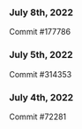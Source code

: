 ### July 8th, 2022

Commit #177786

### July 5th, 2022

Commit #314353


### July 4th, 2022

Commit #72281
